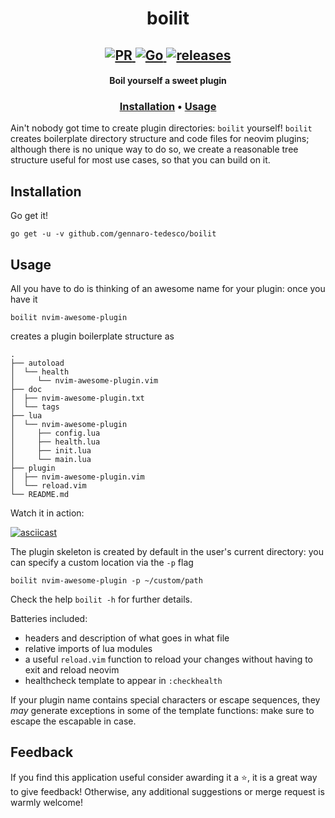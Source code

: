<h1 align="center">
  boilit
</h1>

<h2 align="center">
  <a href="#" onclick="return false;">
    <img alt="PR" src="https://img.shields.io/badge/PRs-welcome-brightgreen.svg?style=flat"/>
  </a>
  <a href="https://golang.org/">
    <img alt="Go" src="https://img.shields.io/badge/go-%2300ADD8.svg?&style=flat&logo=go&logoColor=white"/>
  </a>
  <a href="https://github.com/gennaro-tedesco/boilit/releases">
    <img alt="releases" src="https://img.shields.io/github/release/gennaro-tedesco/boilit"/>
  </a>
</h2>

<h4 align="center">Boil yourself a sweet plugin</h4>
<h3 align="center">
  <a href="#Installation">Installation</a> •
  <a href="#Usage">Usage</a>
</h3>

Ain't nobody got time to create plugin directories: `boilit` yourself! `boilit` creates boilerplate directory structure and code files for neovim plugins; although there is no unique way to do so, we create a reasonable tree structure useful for most use cases, so that you can build on it.


## Installation
Go get it!
```
go get -u -v github.com/gennaro-tedesco/boilit
```

## Usage
All you have to do is thinking of an awesome name for your plugin: once you have it
```
boilit nvim-awesome-plugin
```
creates a plugin boilerplate structure as
```
.
├── autoload
│  └── health
│     └── nvim-awesome-plugin.vim
├── doc
│  ├── nvim-awesome-plugin.txt
│  └── tags
├── lua
│  └── nvim-awesome-plugin
│     ├── config.lua
│     ├── health.lua
│     ├── init.lua
│     └── main.lua
├── plugin
│  ├── nvim-awesome-plugin.vim
│  └── reload.vim
└── README.md
```
Watch it in action:

[![asciicast](https://asciinema.org/a/VpggIG2YeksuuryIHFmVATX43.svg)](https://asciinema.org/a/VpggIG2YeksuuryIHFmVATX43)

The plugin skeleton is created by default in the user's current directory: you can specify a custom location via the `-p` flag
```
boilit nvim-awesome-plugin -p ~/custom/path
```
Check the help `boilit -h` for further details.

Batteries included:

- headers and description of what goes in what file
- relative imports of lua modules
- a useful `reload.vim` function to reload your changes without having to exit and reload neovim
- healthcheck template to appear in `:checkhealth`

If your plugin name contains special characters or escape sequences, they _may_ generate exceptions in some of the template functions: make sure to escape the escapable in case.

## Feedback
If you find this application useful consider awarding it a ⭐, it is a great way to give feedback! Otherwise, any additional suggestions or merge request is warmly welcome!



